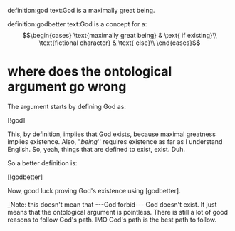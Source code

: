 definition:god
text:God is a maximally great being.

definition:godbetter
text:God is a concept for a:
$$\begin{cases}
\text{maximally great being} & \text{ if existing}\\
\text{fictional character} & \text{ else}\\
\end{cases}$$

# where does the ontological argument go wrong

The argument starts by defining God as:

[!god]

This, by definition, implies that God exists, because maximal greatness implies
existence.  Also, "_being_'' requires existence as far as I understand English.
So, yeah, things that are defined to exist, exist.  Duh.

So a better definition is:

[!godbetter]

Now, good luck proving God's existence using [godbetter].

_Note: this doesn't mean that ---God forbid--- God doesn't exist.  It just
means that the ontological argument is pointless.  There is still a lot of good
reasons to follow God's path.  IMO God's path is the best path to follow.
